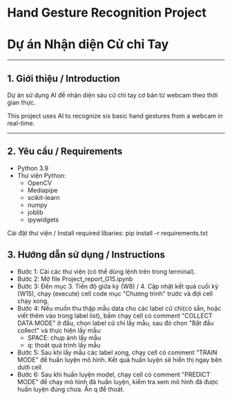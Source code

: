 # Hand Gesture Recognition Project
# Dự án Nhận diện Cử chỉ Tay

---

## 1. Giới thiệu / Introduction

Dự án sử dụng AI để nhận diện sáu cử chỉ tay cơ bản  từ webcam theo thời gian thực.  
 
This project uses AI to recognize six basic hand gestures from a webcam in real-time.  

---

## 2. Yêu cầu / Requirements

- Python 3.9  
- Thư viện Python:
  + OpenCV
  + Mediapipe
  + scikit-learn
  + numpy
  + joblib
  + ipywidgets

Cài đặt thư viện / Install required libaries: pip install -r requirements.txt

## 3. Hướng dẫn sử dụng / Instructions

 - Bước 1: Cài các thư viện (có thể dùng lệnh trên trong terminal).
 - Bước 2: Mở file Project_report_G15.ipynb
 - Bước 3: Đến mục 3. Tiến độ giữa kỳ (W8) / 4. Cập nhật kết quả cuối kỳ (W15), chạy (execute) cell code mục "Chương trình" trước và đợi cell chạy xong.
 - Bước 4: Nếu muốn thu thập mẫu data cho các label cử chỉ(có sẵn, hoặc viết thêm vào trong label list), bấm chạy cell có comment "COLLECT DATA MODE" ở đầu, chọn label cử chỉ lấy mẫu, sau đó chọn "Bắt đầu collect" và thực hiện lấy mẫu:
   + SPACE: chụp ảnh lấy mẫu
   + q: thoát quá trình lấy mẫu
 - Bước 5: Sau khi lấy mẫu các label xong, chạy cell có comment "TRAIN MODE" để huấn luyện mô hình. Kết quả huấn luyện sẽ hiển thị ngay bên dưới cell
 - Bước 6: Sau khi huấn luyện model, chạy cell có comment "PREDICT MODE" để chạy mô hình đã huấn luyện, kiểm tra xem mô hình đã được huấn luyện đúng chưa. Ấn q để thoát.